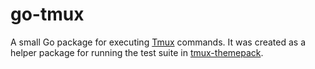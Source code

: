 # go-tmux

A small Go package for executing [Tmux](https://github.com/tmux/tmux)
commands. It was created as a helper package for running the test suite in
[tmux-themepack](https://github.com/jimeh/tmux-themepack).
